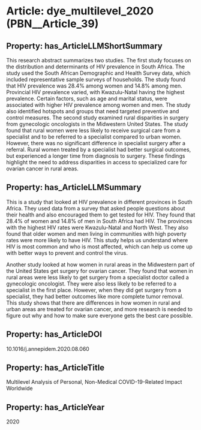 # Article: __dye_multilevel_2020__ (PBN__Article_39)

## Property: has_ArticleLLMShortSummary

This research abstract summarizes two studies. The first study focuses on the distribution and determinants of HIV prevalence in South Africa. The study used the South African Demographic and Health Survey data, which included representative sample surveys of households. The study found that HIV prevalence was 28.4% among women and 14.8% among men. Provincial HIV prevalence varied, with Kwazulu-Natal having the highest prevalence. Certain factors, such as age and marital status, were associated with higher HIV prevalence among women and men. The study also identified hotspots and groups that need targeted preventive and control measures. The second study examined rural disparities in surgery from gynecologic oncologists in the Midwestern United States. The study found that rural women were less likely to receive surgical care from a specialist and to be referred to a specialist compared to urban women. However, there was no significant difference in specialist surgery after a referral. Rural women treated by a specialist had better surgical outcomes, but experienced a longer time from diagnosis to surgery. These findings highlight the need to address disparities in access to specialized care for ovarian cancer in rural areas.

## Property: has_ArticleLLMSummary

This is a study that looked at HIV prevalence in different provinces in South Africa. They used data from a survey that asked people questions about their health and also encouraged them to get tested for HIV. They found that 28.4% of women and 14.8% of men in South Africa had HIV. The provinces with the highest HIV rates were Kwazulu-Natal and North West. They also found that older women and men living in communities with high poverty rates were more likely to have HIV. This study helps us understand where HIV is most common and who is most affected, which can help us come up with better ways to prevent and control the virus. 

Another study looked at how women in rural areas in the Midwestern part of the United States get surgery for ovarian cancer. They found that women in rural areas were less likely to get surgery from a specialist doctor called a gynecologic oncologist. They were also less likely to be referred to a specialist in the first place. However, when they did get surgery from a specialist, they had better outcomes like more complete tumor removal. This study shows that there are differences in how women in rural and urban areas are treated for ovarian cancer, and more research is needed to figure out why and how to make sure everyone gets the best care possible.

## Property: has_ArticleDOI

10.1016/j.annepidem.2020.08.060

## Property: has_ArticleTitle

Multilevel Analysis of Personal, Non-Medical COVID-19-Related Impact Worldwide

## Property: has_ArticleYear

2020

